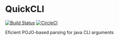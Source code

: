 # QuickCLI
  
[![Build Status](https://travis-ci.org/apercova/QuickCLI.svg?branch=master)](https://travis-ci.org/apercova/QuickCLI)
[![CircleCI](https://circleci.com/gh/apercova/QuickCLI/tree/master.svg?style=svg)](https://circleci.com/gh/apercova/QuickCLI/tree/master)
  
Eficient POJO-based parsing for java CLI arguments
